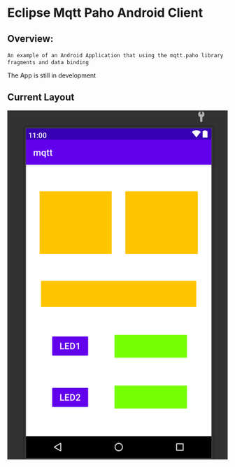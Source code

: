 # Eclipse Mqtt Paho Android Client

## Overview:
    An example of an Android Application that using the mqtt.paho library
    fragments and data binding

The App is still in development

## Current Layout 

!["Layout from Android Studio"](./docs/layout.png )

